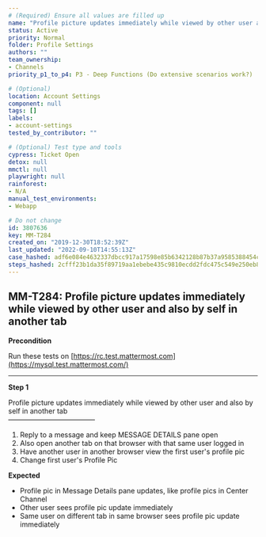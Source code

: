 ```yaml
---
# (Required) Ensure all values are filled up
name: "Profile picture updates immediately while viewed by other user and also by self in another tab"
status: Active
priority: Normal
folder: Profile Settings
authors: ""
team_ownership: 
- Channels
priority_p1_to_p4: P3 - Deep Functions (Do extensive scenarios work?)

# (Optional)
location: Account Settings
component: null
tags: []
labels: 
- account-settings
tested_by_contributor: ""

# (Optional) Test type and tools
cypress: Ticket Open
detox: null
mmctl: null
playwright: null
rainforest: 
- N/A
manual_test_environments: 
- Webapp

# Do not change
id: 3807636
key: MM-T284
created_on: "2019-12-30T18:52:39Z"
last_updated: "2022-09-10T14:55:13Z"
case_hashed: adf6e084e4632337dbcc917a17598e85b6342128b87b37a9585388454c34f5c8172247251e2b9e394a5e4a367e487d01
steps_hashed: 2cfff23b1da35f89719aa1ebebe435c9810ecdd2fdc475c549e250eb8bc94bf324cbc4e41b890d0082569c4d7d02be41
---
```


<!-- (Auto-generated) Based on frontmatter's "key" and "name" -->

## MM-T284: Profile picture updates immediately while viewed by other user and also by self in another tab

**Precondition**

Run these tests on [https://rc.test.mattermost.com](https://mysql.test.mattermost.com/)

---

**Step 1**

Profile picture updates immediately while viewed by other user and also by self in another tab\
–––––––––––––––––––––––––

1. Reply to a message and keep MESSAGE DETAILS pane open
2. Also open another tab on that browser with that same user logged in
3. Have another user in another browser view the first user's profile pic
4. Change first user's Profile Pic

**Expected**

- Profile pic in Message Details pane updates, like profile pics in Center Channel
- Other user sees profile pic update immediately
- Same user on different tab in same browser sees profile pic update immediately
